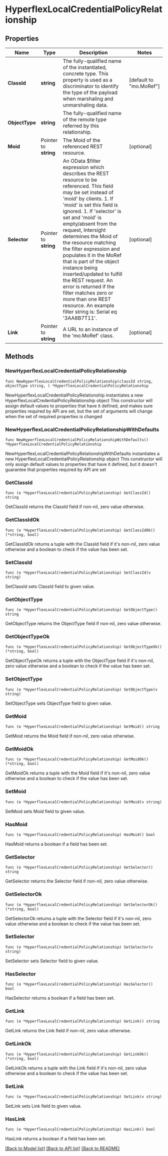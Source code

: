# HyperflexLocalCredentialPolicyRelationship

## Properties

Name | Type | Description | Notes
------------ | ------------- | ------------- | -------------
**ClassId** | **string** | The fully-qualified name of the instantiated, concrete type. This property is used as a discriminator to identify the type of the payload when marshaling and unmarshaling data. | [default to "mo.MoRef"]
**ObjectType** | **string** | The fully-qualified name of the remote type referred by this relationship. | 
**Moid** | Pointer to **string** | The Moid of the referenced REST resource. | [optional] 
**Selector** | Pointer to **string** | An OData $filter expression which describes the REST resource to be referenced. This field may be set instead of &#39;moid&#39; by clients. 1. If &#39;moid&#39; is set this field is ignored. 1. If &#39;selector&#39; is set and &#39;moid&#39; is empty/absent from the request, Intersight determines the Moid of the resource matching the filter expression and populates it in the MoRef that is part of the object instance being inserted/updated to fulfill the REST request. An error is returned if the filter matches zero or more than one REST resource. An example filter string is: Serial eq &#39;3AA8B7T11&#39;. | [optional] 
**Link** | Pointer to **string** | A URL to an instance of the &#39;mo.MoRef&#39; class. | [optional] 

## Methods

### NewHyperflexLocalCredentialPolicyRelationship

`func NewHyperflexLocalCredentialPolicyRelationship(classId string, objectType string, ) *HyperflexLocalCredentialPolicyRelationship`

NewHyperflexLocalCredentialPolicyRelationship instantiates a new HyperflexLocalCredentialPolicyRelationship object
This constructor will assign default values to properties that have it defined,
and makes sure properties required by API are set, but the set of arguments
will change when the set of required properties is changed

### NewHyperflexLocalCredentialPolicyRelationshipWithDefaults

`func NewHyperflexLocalCredentialPolicyRelationshipWithDefaults() *HyperflexLocalCredentialPolicyRelationship`

NewHyperflexLocalCredentialPolicyRelationshipWithDefaults instantiates a new HyperflexLocalCredentialPolicyRelationship object
This constructor will only assign default values to properties that have it defined,
but it doesn't guarantee that properties required by API are set

### GetClassId

`func (o *HyperflexLocalCredentialPolicyRelationship) GetClassId() string`

GetClassId returns the ClassId field if non-nil, zero value otherwise.

### GetClassIdOk

`func (o *HyperflexLocalCredentialPolicyRelationship) GetClassIdOk() (*string, bool)`

GetClassIdOk returns a tuple with the ClassId field if it's non-nil, zero value otherwise
and a boolean to check if the value has been set.

### SetClassId

`func (o *HyperflexLocalCredentialPolicyRelationship) SetClassId(v string)`

SetClassId sets ClassId field to given value.


### GetObjectType

`func (o *HyperflexLocalCredentialPolicyRelationship) GetObjectType() string`

GetObjectType returns the ObjectType field if non-nil, zero value otherwise.

### GetObjectTypeOk

`func (o *HyperflexLocalCredentialPolicyRelationship) GetObjectTypeOk() (*string, bool)`

GetObjectTypeOk returns a tuple with the ObjectType field if it's non-nil, zero value otherwise
and a boolean to check if the value has been set.

### SetObjectType

`func (o *HyperflexLocalCredentialPolicyRelationship) SetObjectType(v string)`

SetObjectType sets ObjectType field to given value.


### GetMoid

`func (o *HyperflexLocalCredentialPolicyRelationship) GetMoid() string`

GetMoid returns the Moid field if non-nil, zero value otherwise.

### GetMoidOk

`func (o *HyperflexLocalCredentialPolicyRelationship) GetMoidOk() (*string, bool)`

GetMoidOk returns a tuple with the Moid field if it's non-nil, zero value otherwise
and a boolean to check if the value has been set.

### SetMoid

`func (o *HyperflexLocalCredentialPolicyRelationship) SetMoid(v string)`

SetMoid sets Moid field to given value.

### HasMoid

`func (o *HyperflexLocalCredentialPolicyRelationship) HasMoid() bool`

HasMoid returns a boolean if a field has been set.

### GetSelector

`func (o *HyperflexLocalCredentialPolicyRelationship) GetSelector() string`

GetSelector returns the Selector field if non-nil, zero value otherwise.

### GetSelectorOk

`func (o *HyperflexLocalCredentialPolicyRelationship) GetSelectorOk() (*string, bool)`

GetSelectorOk returns a tuple with the Selector field if it's non-nil, zero value otherwise
and a boolean to check if the value has been set.

### SetSelector

`func (o *HyperflexLocalCredentialPolicyRelationship) SetSelector(v string)`

SetSelector sets Selector field to given value.

### HasSelector

`func (o *HyperflexLocalCredentialPolicyRelationship) HasSelector() bool`

HasSelector returns a boolean if a field has been set.

### GetLink

`func (o *HyperflexLocalCredentialPolicyRelationship) GetLink() string`

GetLink returns the Link field if non-nil, zero value otherwise.

### GetLinkOk

`func (o *HyperflexLocalCredentialPolicyRelationship) GetLinkOk() (*string, bool)`

GetLinkOk returns a tuple with the Link field if it's non-nil, zero value otherwise
and a boolean to check if the value has been set.

### SetLink

`func (o *HyperflexLocalCredentialPolicyRelationship) SetLink(v string)`

SetLink sets Link field to given value.

### HasLink

`func (o *HyperflexLocalCredentialPolicyRelationship) HasLink() bool`

HasLink returns a boolean if a field has been set.


[[Back to Model list]](../README.md#documentation-for-models) [[Back to API list]](../README.md#documentation-for-api-endpoints) [[Back to README]](../README.md)


